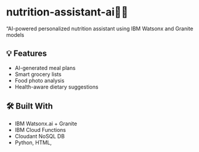 # nutrition-assistant-ai🤖🥗
 “AI-powered personalized nutrition assistant using IBM Watsonx and Granite models

## 💡 Features
- AI-generated meal plans
- Smart grocery lists
- Food photo analysis
- Health-aware dietary suggestions

## 🛠️ Built With
- IBM Watsonx.ai + Granite
- IBM Cloud Functions
- Cloudant NoSQL DB
- Python, HTML,

